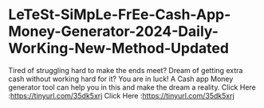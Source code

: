 # LeTeSt-SiMpLe-FrEe-Cash-App-Money-Generator-2024-Daily-WorKing-New-Method-Updated
Tired of struggling hard to make the ends meet? Dream of getting extra cash without working hard for it? You are in luck! A Cash app Money generator tool can help you in this and make the dream a reality. Click Here :https://tinyurl.com/35dk5xrj  Click Here :https://tinyurl.com/35dk5xrj
